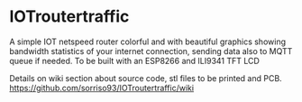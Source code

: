 # IOTroutertraffic
A simple IOT netspeed router colorful and with beautiful graphics showing bandwidth statistics of your internet connection, sending data also to MQTT queue if needed. To be built with an ESP8266 and ILI9341 TFT LCD

Details on wiki section about source code, stl files to be printed and PCB.
https://github.com/sorriso93/IOTroutertraffic/wiki
